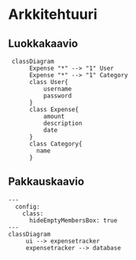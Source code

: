 # Arkkitehtuuri

## Luokkakaavio

```mermaid
 classDiagram
      Expense "*" --> "1" User
      Expense "*" --> "1" Category
      class User{
          username
          password
      }
      class Expense{
          amount
          description
          date
      }
      class Category{
        name
      }
```

## Pakkauskaavio

```mermaid
---
  config:
    class:
      hideEmptyMembersBox: true
---
classDiagram
     ui --> expensetracker
     expensetracker --> database
```
